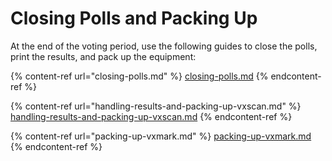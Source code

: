 # Closing Polls and Packing Up

At the end of the voting period, use the following guides to close the polls, print the results, and pack up the equipment:

{% content-ref url="closing-polls.md" %}
[closing-polls.md](closing-polls.md)
{% endcontent-ref %}

{% content-ref url="handling-results-and-packing-up-vxscan.md" %}
[handling-results-and-packing-up-vxscan.md](handling-results-and-packing-up-vxscan.md)
{% endcontent-ref %}

{% content-ref url="packing-up-vxmark.md" %}
[packing-up-vxmark.md](packing-up-vxmark.md)
{% endcontent-ref %}
